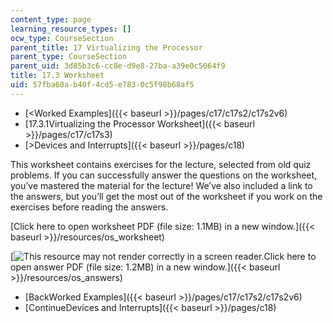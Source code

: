 ```yaml
---
content_type: page
learning_resource_types: []
ocw_type: CourseSection
parent_title: 17 Virtualizing the Processor
parent_type: CourseSection
parent_uid: 3d85b3c6-cc8e-d9e8-27ba-a39e0c5064f9
title: 17.3 Worksheet
uid: 57fba60a-b40f-4cd5-e783-0c5f98b68af5
---
```


*   [\<Worked Examples]({{< baseurl >}}/pages/c17/c17s2/c17s2v6)
*   [17.3.1Virtualizing the Processor Worksheet]({{< baseurl >}}/pages/c17/c17s3)
*   [\>Devices and Interrupts]({{< baseurl >}}/pages/c18)

This worksheet contains exercises for the lecture, selected from old quiz problems. If you can successfully answer the questions on the worksheet, you’ve mastered the material for the lecture! We’ve also included a link to the answers, but you’ll get the most out of the worksheet if you work on the exercises before reading the answers.

[Click here to open worksheet PDF (file size: 1.1MB) in a new window.]({{< baseurl >}}/resources/os_worksheet)

[![This resource may not render correctly in a screen reader.](/images/inacessible.gif)Click here to open answer PDF (file size: 1.2MB) in a new window.]({{< baseurl >}}/resources/os_answers)

*   [BackWorked Examples]({{< baseurl >}}/pages/c17/c17s2/c17s2v6)
*   [ContinueDevices and Interrupts]({{< baseurl >}}/pages/c18)